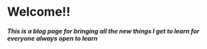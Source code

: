 # Welcome!!
##### This is a blog page for bringing all the new things I get to learn for everyone always open to learn 

